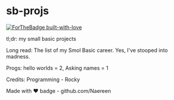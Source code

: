# sb-projs

[![ForTheBadge built-with-love](http://ForTheBadge.com/images/badges/built-with-love.svg)](https://GitHub.com/ctrl-shift-make/) 

tl;dr: my small basic projects

Long read:
The list of my Smol Basic career.
Yes, I've stooped into madness.

Progs:
hello worlds = 2, Asking names = 1

Credits:
Programming - Rocky

Made with :heart: badge - github.com/Naereen
